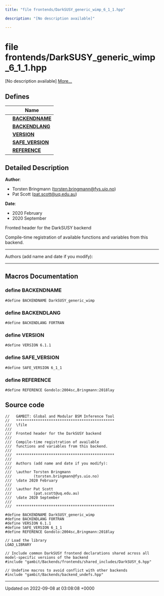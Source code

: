 ```yaml
---
title: "file frontends/DarkSUSY_generic_wimp_6_1_1.hpp"

description: "[No description available]"

---
```


# file frontends/DarkSUSY_generic_wimp_6_1_1.hpp

[No description available] [More...](#detailed-description)

## Defines

|                | Name           |
| -------------- | -------------- |
|  | **[BACKENDNAME](/documentation/code/files/darksusy__generic__wimp__6__1__1_8hpp/#define-backendname)**  |
|  | **[BACKENDLANG](/documentation/code/files/darksusy__generic__wimp__6__1__1_8hpp/#define-backendlang)**  |
|  | **[VERSION](/documentation/code/files/darksusy__generic__wimp__6__1__1_8hpp/#define-version)**  |
|  | **[SAFE_VERSION](/documentation/code/files/darksusy__generic__wimp__6__1__1_8hpp/#define-safe-version)**  |
|  | **[REFERENCE](/documentation/code/files/darksusy__generic__wimp__6__1__1_8hpp/#define-reference)**  |

## Detailed Description


**Author**: 

  * Torsten Bringmann ([torsten.bringmann@fys.uio.no](mailto:torsten.bringmann@fys.uio.no)) 
  * Pat Scott ([pat.scott@uq.edu.au](mailto:pat.scott@uq.edu.au)) 


**Date**: 

  * 2020 February
  * 2020 September


Fronted header for the DarkSUSY backend

Compile-time registration of available functions and variables from this backend.



------------------

Authors (add name and date if you modify):



------------------




## Macros Documentation

### define BACKENDNAME

```
#define BACKENDNAME DarkSUSY_generic_wimp
```


### define BACKENDLANG

```
#define BACKENDLANG FORTRAN
```


### define VERSION

```
#define VERSION 6.1.1
```


### define SAFE_VERSION

```
#define SAFE_VERSION 6_1_1
```


### define REFERENCE

```
#define REFERENCE Gondolo:2004sc,Bringmann:2018lay
```


## Source code

```
//   GAMBIT: Global and Modular BSM Inference Tool
//   *********************************************
///  \file
///
///  Fronted header for the DarkSUSY backend
///
///  Compile-time registration of available
///  functions and variables from this backend.
///
///  *********************************************
///
///  Authors (add name and date if you modify):
///
///  \author Torsten Bringmann
///          (torsten.bringmann@fys.uio.no)
///  \date 2020 February
///
///  \author Pat Scott
///          (pat.scott@uq.edu.au)
///  \date 2020 September
///
///  *********************************************

#define BACKENDNAME DarkSUSY_generic_wimp
#define BACKENDLANG FORTRAN
#define VERSION 6.1.1
#define SAFE_VERSION 6_1_1
#define REFERENCE Gondolo:2004sc,Bringmann:2018lay

// Load the library
LOAD_LIBRARY

// Include common DarkSUSY frontend declarations shared across all model-specific versions of the backend
#include "gambit/Backends/frontends/shared_includes/DarkSUSY_6.hpp"

// Undefine macros to avoid conflict with other backends
#include "gambit/Backends/backend_undefs.hpp"
```


-------------------------------

Updated on 2022-09-08 at 03:08:08 +0000
